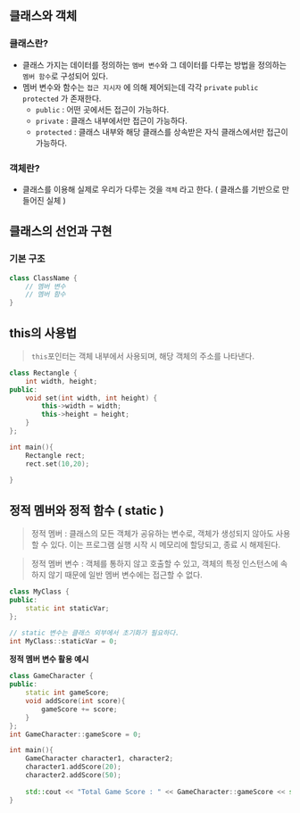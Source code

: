 ## 클래스와 객체

### 클래스란?

- 클래스 가지는 데이터를 정의하는 `멤버 변수`와 그 데이터를 다루는 방법을 정의하는 `멤버 함수`로 구성되어 있다.
- 멤버 변수와 함수는 `접근 지시자` 에 의해 제어되는데 각각 `private` `public` `protected` 가 존재한다.
    - `public` : 어떤 곳에서든 접근이 가능하다.
    - `private` : 클래스 내부에서만 접근이 가능하다.
    - `protected` : 클래스 내부와 해당 클래스를 상속받은 자식 클래스에서만 접근이 가능하다.

### 객체란?

- 클래스를 이용해 실제로 우리가 다루는 것을 `객체` 라고 한다. ( 클래스를 기반으로 만들어진 실체 )

## 클래스의 선언과 구현

### 기본 구조

```cpp
class ClassName {
	// 멤버 변수
	// 멤버 함수
}
```

## this의 사용법

> `this`포인터는 객체 내부에서 사용되며, 해당 객체의 주소를 나타낸다.
> 

```cpp
class Rectangle {
    int width, height;
public:
    void set(int width, int height) {
        this->width = width;
        this->height = height;
    }
};

int main(){
    Rectangle rect;
    rect.set(10,20);
    
}
```

## 정적 멤버와 정적 함수 ( static )

> 정적 멤버 : 클래스의 모든 객체가 공유하는 변수로, 객체가 생성되지 않아도 사용할 수 있다. 이는 프로그램 실행 시작 시 메모리에 할당되고, 종료 시 해제된다.
> 

> 정적 멤버 변수 : 객체를 통하지 않고 호출할 수 있고, 객체의 특정 인스턴스에 속하지 않기 때문에 일반 멤버 변수에는 접근할 수 없다.
> 

```cpp
class MyClass {
public:
    static int staticVar;
};

// static 변수는 클래스 외부에서 초기화가 필요하다.
int MyClass::staticVar = 0;
```

**정적 멤버 변수 활용 예시**

```cpp
class GameCharacter {
public:
    static int gameScore;
    void addScore(int score){
        gameScore += score;
    }
};
int GameCharacter::gameScore = 0;

int main(){
    GameCharacter character1, character2;
    character1.addScore(20);
    character2.addScore(50);
    
    std::cout << "Total Game Score : " << GameCharacter::gameScore << std::endl;
}
```